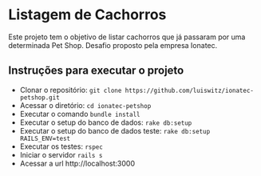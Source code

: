 # Listagem de Cachorros

Este projeto tem o objetivo de listar cachorros que já passaram por uma determinada Pet Shop.
Desafio proposto pela empresa Ionatec.

## Instruções para executar o projeto

- Clonar o repositório: `git clone https://github.com/luiswitz/ionatec-petshop.git`
- Acessar o diretório: `cd ionatec-petshop`
- Executar o comando `bundle install`
- Executar o setup do banco de dados: `rake db:setup`
- Executar o setup do banco de dados teste: `rake db:setup RAILS_ENV=test`
- Executar os testes: `rspec`
- Iniciar o servidor `rails s`
- Acessar a url http://localhost:3000

